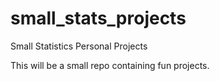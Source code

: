 # small_stats_projects
Small Statistics Personal Projects

This will be a small repo containing fun projects.

